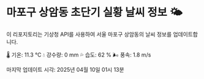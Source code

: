 
# 마포구 상암동 초단기 실황 날씨 정보 🌤️

이 리포지토리는 기상청 API를 사용하여 서울 마포구 상암동의 날씨 정보를 업데이트합니다. 

🌡️ 기온: 11.3 ℃
💧 강수량: 0 mm
💦 습도: 62 %
🌬️ 풍속: 1.8 m/s

마지막 업데이트 시각: 2025년 04월 10일 01시 13분    
